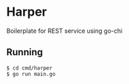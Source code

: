 # Harper 

Boilerplate for REST service using go-chi

## Running

    $ cd cmd/harper
    $ go run main.go
